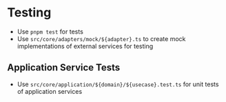 # Testing

- Use `pnpm test` for tests
- Use `src/core/adapters/mock/${adapter}.ts` to create mock implementations of external services for testing

## Application Service Tests

- Use `src/core/application/${domain}/${usecase}.test.ts` for unit tests of application services
